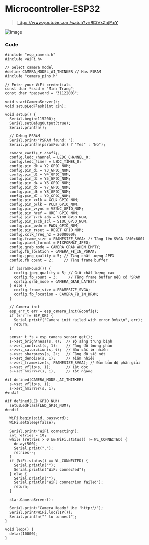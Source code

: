 # Microcontroller-ESP32

> https://www.youtube.com/watch?v=RCtVxZnjPmY

![image](https://github.com/user-attachments/assets/d2c42b76-7b17-46d1-a5b6-51e0ba5de061)

### Code
  
    #include "esp_camera.h"
    #include <WiFi.h>
    
    // Select camera model
    #define CAMERA_MODEL_AI_THINKER // Has PSRAM
    #include "camera_pins.h"
    
    // Enter your WiFi credentials
    const char *ssid = "Minh Trang";
    const char *password = "31122003";
    
    void startCameraServer();
    void setupLedFlash(int pin);
    
    void setup() {
      Serial.begin(115200);
      Serial.setDebugOutput(true);
      Serial.println();
    
      // Debug PSRAM
      Serial.print("PSRAM found: ");
      Serial.println(psramFound() ? "Yes" : "No");
    
      camera_config_t config;
      config.ledc_channel = LEDC_CHANNEL_0;
      config.ledc_timer = LEDC_TIMER_0;
      config.pin_d0 = Y2_GPIO_NUM;
      config.pin_d1 = Y3_GPIO_NUM;
      config.pin_d2 = Y4_GPIO_NUM;
      config.pin_d3 = Y5_GPIO_NUM;
      config.pin_d4 = Y6_GPIO_NUM;
      config.pin_d5 = Y7_GPIO_NUM;
      config.pin_d6 = Y8_GPIO_NUM;
      config.pin_d7 = Y9_GPIO_NUM;
      config.pin_xclk = XCLK_GPIO_NUM;
      config.pin_pclk = PCLK_GPIO_NUM;
      config.pin_vsync = VSYNC_GPIO_NUM;
      config.pin_href = HREF_GPIO_NUM;
      config.pin_sccb_sda = SIOD_GPIO_NUM;
      config.pin_sccb_scl = SIOC_GPIO_NUM;
      config.pin_pwdn = PWDN_GPIO_NUM;
      config.pin_reset = RESET_GPIO_NUM;
      config.xclk_freq_hz = 20000000;
      config.frame_size = FRAMESIZE_SVGA; // Tăng lên SVGA (800x600)
      config.pixel_format = PIXFORMAT_JPEG;
      config.grab_mode = CAMERA_GRAB_WHEN_EMPTY;
      config.fb_location = CAMERA_FB_IN_PSRAM;
      config.jpeg_quality = 5; // Tăng chất lượng JPEG
      config.fb_count = 2;     // Tăng frame buffer
    
      if (psramFound()) {
        config.jpeg_quality = 5; // Giữ chất lượng cao
        config.fb_count = 3;     // Tăng frame buffer nếu có PSRAM
        config.grab_mode = CAMERA_GRAB_LATEST;
      } else {
        config.frame_size = FRAMESIZE_SVGA;
        config.fb_location = CAMERA_FB_IN_DRAM;
      }
    
      // Camera init
      esp_err_t err = esp_camera_init(&config);
      if (err != ESP_OK) {
        Serial.printf("Camera init failed with error 0x%x\n", err);
        return;
      }
    
      sensor_t *s = esp_camera_sensor_get();
      s->set_brightness(s, 0);  // Độ sáng trung bình
      s->set_contrast(s, 1);    // Tăng độ tương phản
      s->set_saturation(s, 0);  // Màu sắc tự nhiên
      s->set_sharpness(s, 2);   // Tăng độ sắc nét
      s->set_denoise(s, 1);     // Giảm nhiễu
      s->set_framesize(s, FRAMESIZE_SVGA); // Đảm bảo độ phân giải
      s->set_vflip(s, 1);       // Lật dọc
      s->set_hmirror(s, 1);     // Lật ngang
    
    #if defined(CAMERA_MODEL_AI_THINKER)
      s->set_vflip(s, 1);
      s->set_hmirror(s, 1);
    #endif
    
    #if defined(LED_GPIO_NUM)
      setupLedFlash(LED_GPIO_NUM);
    #endif
    
      WiFi.begin(ssid, password);
      WiFi.setSleep(false);
    
      Serial.print("WiFi connecting");
      int retries = 10;
      while (retries > 0 && WiFi.status() != WL_CONNECTED) {
        delay(500);
        Serial.print(".");
        retries--;
      }
      if (WiFi.status() == WL_CONNECTED) {
        Serial.println("");
        Serial.println("WiFi connected");
      } else {
        Serial.println("");
        Serial.println("WiFi connection failed");
        return;
      }
    
      startCameraServer();
    
      Serial.print("Camera Ready! Use 'http://");
      Serial.print(WiFi.localIP());
      Serial.println("' to connect");
    }
    
    void loop() {
      delay(10000);
    }
